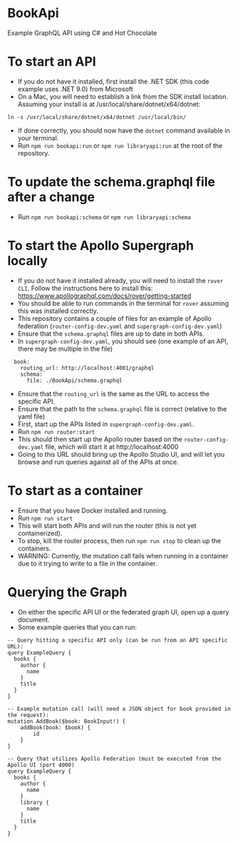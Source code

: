 # BookApi
Example GraphQL API using C# and Hot Chocolate

# To start an API

* If you do not have it installed, first install the .NET SDK (this code example uses .NET 9.0) from Microsoft
* On a Mac, you will need to establish a link from the SDK install location.  Assuming your install is at /usr/local/share/dotnet/x64/dotnet:
```
ln -s /usr/local/share/dotnet/x64/dotnet /usr/local/bin/
```
* If done correctly, you should now have the `dotnet` command available in your terminal.
* Run `npm run bookapi:run` or `npm run libraryapi:run` at the root of the repository.

# To update the schema.graphql file after a change

* Run `npm run bookapi:schema` or `npm run libraryapi:schema`

# To start the Apollo Supergraph locally

* If you do not have it installed already, you will need to install the `rover CLI`.  Follow the instructions here to install this: https://www.apollographql.com/docs/rover/getting-started
* You should be able to run commands in the terminal for `rover` assuming this was installed correctly.
* This repository contains a couple of files for an example of Apollo federation (`router-config-dev.yaml` and `supergraph-config-dev.yaml`)
* Ensure that the `schema.graphql` files are up to date in both APIs.
* In `supergraph-config-dev.yaml`, you should see (one example of an API, there may be multiple in the file)
```
  book:
    routing_url: http://localhost:4001/graphql
    schema:
      file: ./BookApi/schema.graphql
```
* Ensure that the `routing_url` is the same as the URL to access the specific API.
* Ensure that the path to the `schema.graphql` file is correct (relative to the yaml file)
* First, start up the APIs listed in `supergraph-config-dev.yaml`.
* Run `npm run router:start`
* This should then start up the Apollo router based on the `router-config-dev.yaml` file, which will start it at http://localhost:4000
* Going to this URL should bring up the Apollo Studio UI, and will let you browse and run queries against all of the APIs at once.

# To start as a container

* Ensure that you have Docker installed and running.
* Run `npm run start`
* This will start both APIs and will run the router (this is not yet containerized).
* To stop, kill the router process, then run `npm run stop` to clean up the containers.
* WARNING: Currently, the mutation call fails when running in a container due to it trying to write to a file in the container.

# Querying the Graph

* On either the specific API UI or the federated graph UI, open up a query document.
* Some example queries that you can run:
```
-- Query hitting a specific API only (can be run from an API specific URL):
query ExampleQuery {
  books {
    author {
      name
    }
    title
  }
}

-- Example mutation call (will need a JSON object for book provided in the request):
mutation AddBook($book: BookInput!) {
    addBook(book: $book) {
        id
    }
}

-- Query that utilizes Apollo Federation (must be executed from the Apollo UI (port 4000)
query ExampleQuery {
  books {
    author {
      name
    }
    library {
      name
    }
    title
  }
}
```
